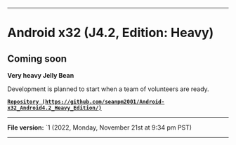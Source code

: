 
***

# Android x32 (J4.2, Edition: Heavy)

## Coming soon

**Very heavy Jelly Bean**

Development is planned to start when a team of volunteers are ready.

**[`Repository (https://github.com/seanpm2001/Android-x32_Android4.2_Heavy_Edition/)`](https://github.com/seanpm2001/Android-x64_Android4.2_Heavy_Edition/)**

***

**File version:** `1 (2022, Monday, November 21st at 9:34 pm PST)

***
